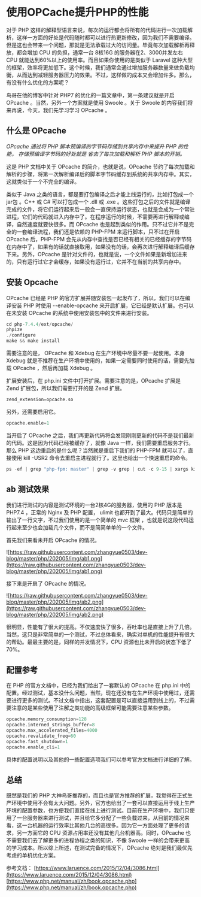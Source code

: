 # 使用OPCache提升PHP的性能

对于 PHP 这样的解释型语言来说，每次的运行都会将所有的代码进行一次加载解析，这样一方面的好处是代码随时都可以进行热更新修改，因为我们不需要编译。但是这也会带来一个问题，那就是无法承载过大的访问量。毕竟每次加载解析再释放，都会增加 CPU 的负担，通常一台 8核16G 的服务器在2、3000并发左右 CPU 就能达到60%以上的使用率。而且如果你使用的是类似于 Laravel 这种大型的框架，效率将更加低下。这个时候，我们通常会通过增加服务器数量来做负载均衡，从而达到减轻服务器压力的效果。不过，这样做的成本又会增加许多。那么，有没有什么优化的方案呢？

鸟哥在他的博客中针对 PHP7 的优化的一篇文章中，第一条建议就是开启 OPcache 。当然，另外一个方案就是使用 Swoole 。关于 Swoole 的内容我们将来再说，今天，我们先学习学习 OPcache 。

## 什么是 OPcache

*OPcache 通过将 PHP 脚本预编译的字节码存储到共享内存中来提升 PHP 的性能， 存储预编译字节码的好处就是 省去了每次加载和解析 PHP 脚本的开销。*

这是 PHP 文档中关于 OPcache 的简介，也就是说，OPcache 节约了每次加载和解析的步骤，将第一次解析编译后的脚本字节码缓存到系统的共享内存中。其实，这就类似于一个不完全的编译。

类似于 Java 之类的语言，都是要打包编译之后才能上线运行的，比如打包成一个 jar包 。C++ 或 C# 可以打包成一个 .dll 或 .exe 。这些打包之后的文件就是编译完成的文件，将它们运行起来后一般会一直保持运行状态，也就是会成为一个常驻进程，它们的代码就进入内存中了。在程序运行的时候，不需要再进行解释或编译，自然速度就要快很多。而 OPcache 也是起到类似的作用。只不过它并不是完全的一套编译流程，我们还是依赖的 PHP-FPM 来运行脚本，只不过在开启 OPcache 后，PHP-FPM 会先从内存中查找是否已经有相关的已经缓存的字节码在内存中了，如果有的话就直接取用，如果没有的话，会再次进行解释编译后缓存下来。另外，OPcache 是针对文件的，也就是说，一个文件如果是新增加进来的，只有运行过它才会缓存，如果没有运行过，它并不在当前的共享内存中。

## 安装 Opcache

OPcache 已经是 PHP 的官方扩展并随安装包一起发布了，所以，我们可以在编译安装 PHP 时使用 --enable-opcache 来开启扩展，它已经是默认扩展。也可以在未安装 OPcache 的系统中使用安装包中的文件来进行安装。

```php
cd php-7.4.4/ext/opcache/
phpize
./configure
make && make install
```

需要注意的是， OPcache 和 Xdebug 在生产环境中尽量不要一起使用。本身 Xdebug 就是不推荐在生产环境中使用的，如果一定需要同时使用的话，需要先加载 OPcache ，然后再加载 Xdebug 。

扩展安装后，在 php.ini 文件中打开扩展。需要注意的是，OPcache 扩展是 Zend 扩展包，所以我们需要打开的是 Zend 扩展。

```php
zend_extension=opcache.so
```

另外，还需要启用它。

```php
opcache.enable=1
```

当开启了 OPcache 之后，我们再更新代码将会发现刚刚更新的代码不是我们最新的代码。这是因为代码已经被缓存了，就像 Java 一样，我们需要重启服务才行。那么 PHP 这边重启的是什么呢？当然就是重启下我们的 PHP-FPM 就可以了，直接使用 kill -USR2 命令去重启主进程就行了。这里也给出一个快速重启的命令。

```php
ps -ef | grep "php-fpm: master" | grep -v grep | cut -c 9-15 | xargs kill -USR2
```

## ab 测试效果

我们进行测试的内容是测试环境的一台2核4G的服务器，使用的 PHP 版本是 PHP7.4 ，正常的 Nginx 及 PHP 配置， ulimit 也都开到了最大。代码只是简单的输出了一行文字，不过我们使用的是一个简单的 mvc 框架 ，也就是说这段代码运行起来至少也会加载几个文件，而不是简简单单的一个文件。

首先我们来看未开启 OPcache 的情况。

![https://raw.githubusercontent.com/zhangyue0503/dev-blog/master/php/202005/img/ab1.png](https://raw.githubusercontent.com/zhangyue0503/dev-blog/master/php/202005/img/ab1.png)

接下来是开启了 OPcache 的情况。

![https://raw.githubusercontent.com/zhangyue0503/dev-blog/master/php/202005/img/ab2.png](https://raw.githubusercontent.com/zhangyue0503/dev-blog/master/php/202005/img/ab2.png)

很明显，性能有了很大的提高。不仅速度快了很多，吞吐率也是直接上升了几倍。当然，这只是非常简单的一个测试，不过总体看来，确实对单机的性能提升有很大的帮助。最最主要的是，同样的并发情况下，CPU 资源也比未开启的状态下低了70%。

## 配置参考

在 PHP 的官方文档中，已经为我们给出了一套默认的 OPcache 在 php.ini 中的配置。经过测试，基本没什么问题，当然，现在还没有在生产环境中使用过，还需要进行更多的测试。不过文档中指出，这套配置是可以直接运用到线上的，不过需要注意的是某些使用了注解之类功能的高级框架可能需要注意某些参数。

```php
opcache.memory_consumption=128
opcache.interned_strings_buffer=8
opcache.max_accelerated_files=4000
opcache.revalidate_freq=60
opcache.fast_shutdown=1
opcache.enable_cli=1
```

具体的配置说明以及其他的一些配置选项我们可以参考官方文档进行详细的了解。

## 总结

既然是我们的 PHP 大神鸟哥推荐的，而且也是官方推荐的扩展，我觉得在正式生产环境中使用不会有太大问题。另外，官方也给出了一套可以直接运用于线上生产环境的配置参数，也方便我们直接在线上进行测试。目前在生产环境中，我们只使用了一台服务器来进行测试，并且给它多分配了一些负载过来，从目前的情况来看，这一台机器的运行效率比其他几台的高很多。因为它一方面处理了更多的请求，另一方面它的 CPU 资源占用率还没有其他几台机器高。同时，OPcache 也不需要我们去了解更多的进程协程之类的知识，不像 Swoole 一样的会带来更高的学习成本。所以综上所述，在测试完备的情况下，OPcache 绝对是我们最优先考虑的单机优化方案。

参考文档：
[https://www.laruence.com/2015/12/04/3086.html](https://www.laruence.com/2015/12/04/3086.html)
[https://www.php.net/manual/zh/book.opcache.php](https://www.php.net/manual/zh/book.opcache.php)

